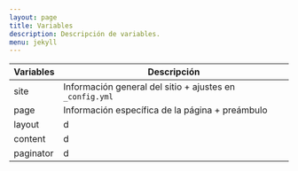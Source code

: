 ```yaml
---
layout: page
title: Variables
description: Descripción de variables.
menu: jekyll
---
```


| Variables | Descripción   |
|---        |---            |
| site      | Información general del sitio + ajustes en `_config.yml` |
| page      | Información específica de la página + preámbulo |
| layout    | d |
| content   | d |
| paginator | d |
